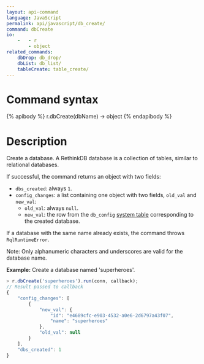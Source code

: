 ```yaml
---
layout: api-command
language: JavaScript
permalink: api/javascript/db_create/
command: dbCreate
io:
    -   - r
        - object
related_commands:
    dbDrop: db_drop/
    dbList: db_list/
    tableCreate: table_create/
---
```


# Command syntax #

{% apibody %}
r.dbCreate(dbName) &rarr; object
{% endapibody %}

# Description #

Create a database. A RethinkDB database is a collection of tables, similar to
relational databases.

If successful, the command returns an object with two fields:

* `dbs_created`: always `1`.
* `config_changes`: a list containing one object with two fields, `old_val` and `new_val`:
    * `old_val`: always `null`.
    * `new_val`: the row from the `db_config` [system table](/docs/system-tables/) corresponding to the created database.

If a database with the same name already exists, the command throws `RqlRuntimeError`.

Note: Only alphanumeric characters and underscores are valid for the database name.

__Example:__ Create a database named 'superheroes'.

```js
> r.dbCreate('superheroes').run(conn, callback);
// Result passed to callback
{
    "config_changes": [
        {
            "new_val": {
                "id": "e4689cfc-e903-4532-a0e6-2d6797a43f07",
                "name": "superheroes"
            },
            "old_val": null
        }
    ],
    "dbs_created": 1
}
```


